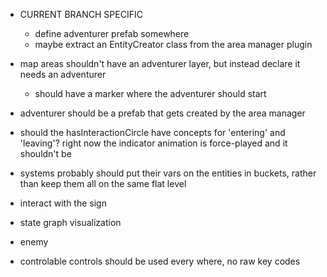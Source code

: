 - CURRENT BRANCH SPECIFIC
  - define adventurer prefab somewhere
  - maybe extract an EntityCreator class from the area manager plugin

- map areas shouldn't have an adventurer layer, but instead declare it needs an adventurer
  - should have a marker where the adventurer should start
- adventurer should be a prefab that gets created by the area manager

- should the hasInteractionCircle have concepts for 'entering' and 'leaving'? right now the indicator animation is force-played and it shouldn't be

- systems probably should put their vars on the entities in buckets, rather than keep them all on the same flat level

- interact with the sign

- state graph visualization

- enemy

- controlable controls should be used every where, no raw key codes
